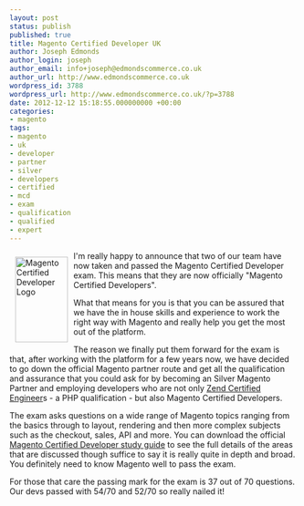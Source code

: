 ```yaml
---
layout: post
status: publish
published: true
title: Magento Certified Developer UK
author: Joseph Edmonds
author_login: joseph
author_email: info+joseph@edmondscommerce.co.uk
author_url: http://www.edmondscommerce.co.uk
wordpress_id: 3788
wordpress_url: http://www.edmondscommerce.co.uk/?p=3788
date: 2012-12-12 15:18:55.000000000 +00:00
categories:
- magento
tags:
- magento
- uk
- developer
- partner
- silver
- developers
- certified
- mcd
- exam
- qualification
- qualified
- expert
---
```

<img src="{% img  ({{ site.url }}/assets/Magento-Certified-Developer.png %}" alt="Magento Certified Developer Logo" title="Magento-Certified-Developer" width="92" height="150" class="alignleft size-full wp-image-3790" style="margin: 10px;" align="left"/> I'm really happy to announce that two of our team have now taken and passed the Magento Certified Developer exam. This means that they are now officially "Magento Certified Developers".

What that means for you is that you can be assured that we have the in house skills and experience to work the right way with Magento and really help you get the most out of the platform.

The reason we finally put them forward for the exam is that, after working with the platform for a few years now, we have decided to go down the official Magento partner route and get all the qualification and assurance that you could ask for by becoming an Silver Magento Partner and employing developers who are not only <a href="http://www.zend.com/services/certification/php-5-certification/" title="Zend Certified Developer information" target="_blank">Zend Certified Engineer</a>s - a PHP qualification - but also Magento Certified Developers.

The exam asks questions on a wide range of Magento topics ranging from the basics through to layout, rendering and then more complex subjects such as the checkout, sales, API and more. You can download the official <a href="http://www.magentocommerce.com/certification/" title="Magento certification information" target="_blank">Magento Certified Developer study guide</a> to see the full details of the areas that are discussed though suffice to say it is really quite in depth and broad. You definitely need to know Magento well to pass the exam.

For those that care the passing mark for the exam is 37 out of 70 questions. Our devs passed with 54/70 and 52/70 so really nailed it!
